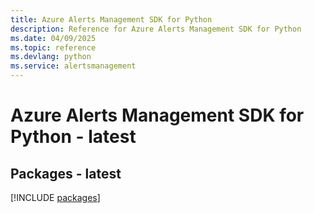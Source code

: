 ```yaml
---
title: Azure Alerts Management SDK for Python
description: Reference for Azure Alerts Management SDK for Python
ms.date: 04/09/2025
ms.topic: reference
ms.devlang: python
ms.service: alertsmanagement
---
```

# Azure Alerts Management SDK for Python - latest
## Packages - latest
[!INCLUDE [packages](alerts-management-index.md)]